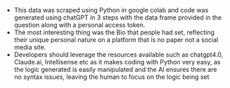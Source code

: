 
* This data was scraped using Python in google colab and code was generated using chatGPT in 3 steps with the data frame provided in the question along with a personal access token. 
* The most interesting thing was the Bio that people had set, reflecting their unique personal nature on a platform that is no paper not a social media site. 
* Developers should leverage the resources available such as chatgpt4.0, Claude.ai, Intellisense etc as it makes coding with Python very easy, as the logic generated is easily manipulated and the AI ensures there are no syntax issues, leaving the human to focus on the logic being set 
